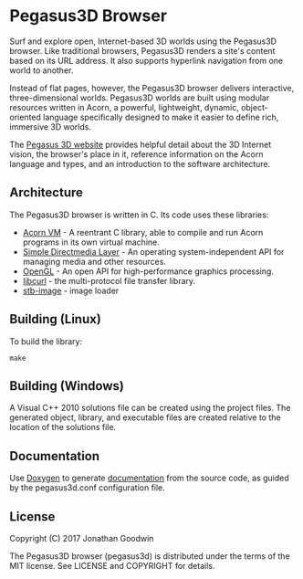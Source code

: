 # Pegasus3D Browser
Surf and explore open, Internet-based 3D worlds using the Pegasus3D browser.
Like traditional browsers, Pegasus3D renders a site's content based on its URL address.
It also supports hyperlink navigation from one world to another.

Instead of flat pages, however, the Pegasus3D browser delivers interactive, three-dimensional worlds.
Pegasus3D worlds are built using modular resources written in Acorn,
a powerful, lightweight, dynamic, object-oriented language specifically designed to make it 
easier to define rich, immersive 3D worlds.

The [Pegasus 3D website][web3d] provides helpful detail about the 3D Internet vision,
the browser's place in it, reference information on the Acorn language and types, 
and an introduction to the software architecture.

## Architecture

The Pegasus3D browser is written in C. Its code uses these libraries:

- [Acorn VM][acornvm] - A reentrant C library, able to compile and run Acorn programs in its own virtual machine.
- [Simple Directmedia Layer][sdl2] - An operating system-independent API for managing media and other resources.
- [OpenGL][opengl] - An open API for high-performance graphics processing.
- [libcurl][libcurl] - the multi-protocol file transfer library.
- [stb-image][stb-image] - image loader	

## Building (Linux)

To build the library:

	make

## Building (Windows)

A Visual C++ 2010 solutions file can be created using the project files. 
The generated object, library, and executable files are created relative to the location of the 
solutions file.

## Documentation

Use [Doxygen][] to generate [documentation][doc] from the source code,
as guided by the pegasus3d.conf configuration file.

## License

Copyright (C) 2017  Jonathan Goodwin

The Pegasus3D browser (pegasus3d) is distributed under the terms of the MIT license. 
See LICENSE and COPYRIGHT for details.

[doc]: http://web3d.jondgoodwin.com/pegasusdoc
[web3d]: http://web3d.jondgoodwin.com
[doxygen]: http://doxygen.org
[acornvm]: http://web3d.jondgoodwin.com/arch/avmindex.html
[sdl2]: http://www.libsdl.org
[opengl]: http://www.opengl.org
[libcurl]: https://curl.haxx.se/libcurl
[stb-image]: https://github.com/nothings/stb/blob/master/stb_image.h
